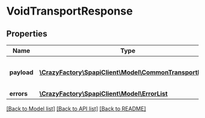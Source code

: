 # VoidTransportResponse

## Properties
Name | Type | Description | Notes
------------ | ------------- | ------------- | -------------
**payload** | [**\CrazyFactory\SpapiClient\Model\CommonTransportResult**](CommonTransportResult.md) | The payload for the voidTransport operation. | [optional] 
**errors** | [**\CrazyFactory\SpapiClient\Model\ErrorList**](ErrorList.md) |  | [optional] 

[[Back to Model list]](../README.md#documentation-for-models) [[Back to API list]](../README.md#documentation-for-api-endpoints) [[Back to README]](../README.md)


